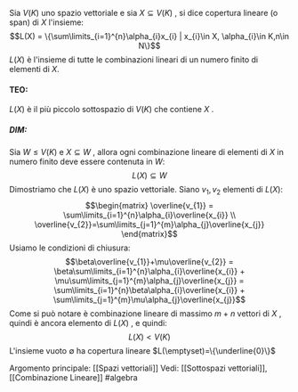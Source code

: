 Sia $V(K)$ uno spazio vettoriale e sia $X \subseteq V(K)$ , si dice copertura lineare (o span) di $X$ l'insieme:$$L(X) = \{\sum\limits_{i=1}^{n}\alpha_{i}x_{i} | x_{i}\in X, \alpha_{i}\in K,n\in N\}$$
$L(X)$ è l'insieme di tutte le combinazioni lineari di un numero finito di elementi di $X$.

#### TEO:
$L(X)$ è il più piccolo sottospazio di $V(K)$ che contiene $X$ .
##### DIM:
Sia $W \le V(K)$ e $X\subseteq W$ ,
allora ogni combinazione lineare di elementi di $X$ in numero finito deve essere contenuta in $W$:$$L(X)\subseteq W$$
Dimostriamo che $L(X)$ è uno spazio vettoriale.
Siano $v_{1},v_{2}$ elementi di $L(X)$:$$\begin{matrix} \overline{v_{1}} = \sum\limits_{i=1}^{n}\alpha_{i}\overline{x_{i}} \\ \overline{v_{2}}=\sum\limits_{j=1}^{m}\alpha_{j}\overline{x_{j}} \end{matrix}$$
Usiamo le condizioni di chiusura:$$\beta\overline{v_{1}}+\mu\overline{v_{2}} = \beta\sum\limits_{i=1}^{n}\alpha_{i}\overline{x_{i}} + \mu\sum\limits_{j=1}^{m}\alpha_{j}\overline{x_{j}} = \sum\limits_{i=1}^{n}\beta\alpha_{i}\overline{x_{i}} + \sum\limits_{j=1}^{m}\mu\alpha_{j}\overline{x_{j}}$$
Come si può notare è combinazione lineare di massimo $m+n$ vettori di $X$ , quindi è ancora elemento di $L(X)$ , e quindi:$$L(X)<V(K)$$
L'insieme vuoto $\emptyset$ ha copertura lineare $L(\emptyset)=\{\underline{0}\}$  

Argomento principale: [[Spazi vettoriali]]
Vedi: [[Sottospazi vettoriali]],[[Combinazione Lineare]]
#algebra